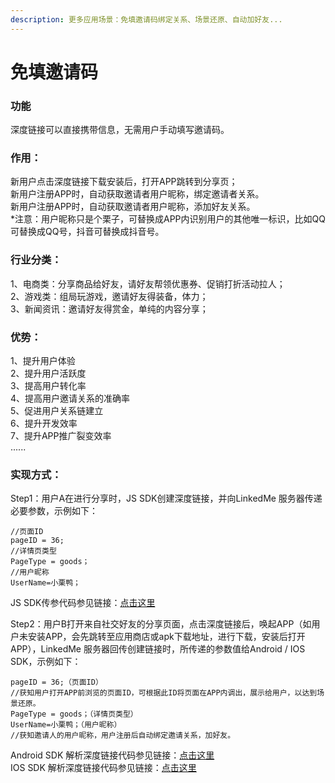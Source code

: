 ```yaml
---
description: 更多应用场景：免填邀请码绑定关系、场景还原、自动加好友...
---
```


# 免填邀请码

### 功能

深度链接可以直接携带信息，无需用户手动填写邀请码。

### 作用：

新用户点击深度链接下载安装后，打开APP跳转到分享页；  
新用户注册APP时，自动获取邀请者用户昵称，绑定邀请者关系。  
新用户注册APP时，自动获取邀请者用户昵称，添加好友关系。   
\*注意：用户昵称只是个栗子，可替换成APP内识别用户的其他唯一标识，比如QQ可替换成QQ号，抖音可替换成抖音号。

### 行业分类：

1、电商类：分享商品给好友，请好友帮领优惠券、促销打折活动拉人；   
2、游戏类：组局玩游戏，邀请好友得装备，体力；   
3、新闻资讯：邀请好友得赏金，单纯的内容分享；

### 优势：

1、提升用户体验   
2、提升用户活跃度   
3、提高用户转化率   
4、提高用户邀请关系的准确率   
5、促进用户关系链建立   
6、提升开发效率   
7、提升APP推广裂变效率   
......

### 实现方式：

Step1：用户A在进行分享时，JS SDK创建深度链接，并向LinkedMe 服务器传递必要参数，示例如下：

```text
//页面ID
pageID = 36;
//详情页类型
PageType = goods；
//用户昵称
UserName=小栗鸭；
```

JS SDK传参代码参见链接：[点击这里](https://pagedoc.lkme.cc/linkpage/linkpage-integration/js-sdk.html#%E5%88%9B%E5%BB%BA%E6%B7%B1%E5%BA%A6%E9%93%BE%E6%8E%A5)

Step2：用户B打开来自社交好友的分享页面，点击深度链接后，唤起APP（如用户未安装APP，会先跳转至应用商店或apk下载地址，进行下载，安装后打开APP），LinkedMe 服务器回传创建链接时，所传递的参数值给Android / IOS SDK，示例如下：

```
pageID = 36;（页面ID）
//获知用户打开APP前浏览的页面ID，可根据此ID将页面在APP内调出，展示给用户，以达到场景还原。
PageType = goods；（详情页类型）
UserName=小栗鸭；（用户昵称）
//获知邀请人的用户昵称，用户注册后自动绑定邀请关系，加好友。
```

Android SDK 解析深度链接代码参见链接：[点击这里](https://pagedoc.lkme.cc/linkpage/linkpage-integration/android-sdk.html#%E8%A7%A3%E6%9E%90%E6%B7%B1%E5%BA%A6%E9%93%BE%E6%8E%A5%E5%8F%82%E6%95%B0%E5%B9%B6%E8%B7%B3%E8%BD%AC)  
IOS SDK 解析深度链接代码参见链接：[点击这里](https://pagedoc.lkme.cc/linkpage/linkpage-integration/ios-sdk.html#%E8%A7%A3%E6%9E%90%E6%B7%B1%E5%BA%A6%E9%93%BE%E6%8E%A5) 

